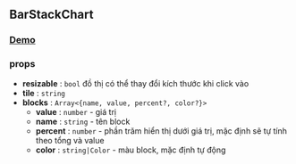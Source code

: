 ## BarStackChart

### [Demo](https://absol.cf/libs/absol-vchart/demo/funnelchart.html)


### props

* **resizable** : `bool` đồ thị có thể thay đổi kích thước khi click vào
* **tile** : `string`
* **blocks** : `Array<{name, value, percent?, color?}>`
  * **value** : `number` - giá trị
  * **name** : `string` - tên block
  * **percent** : `number` - phần trăm hiển thị dưới giá trị, mặc định sẽ tự tính theo tổng và value
  * **color** : `string|Color` - màu block, mặc định tự động
  